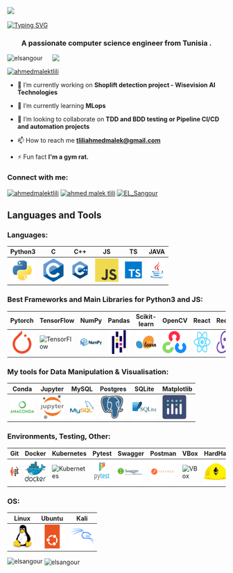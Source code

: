 <img src="https://www.datocms-assets.com/21211/1602248694-github-img.jpg?auto=format&w=807" >

[![Typing SVG](https://readme-typing-svg.demolab.com?font=Fira+Code&weight=500&pause=1000&center=true&vCenter=true&width=435&lines=Hi+There+%2C+I'm+Ahmed+Malek+TLILI)](https://git.io/typing-svg)<h3 align="center">A passionate computer science engineer from Tunisia . </h3>
<img align="right" width=400 src="https://cdn.dribbble.com/users/1162077/screenshots/3848914/programmer.gif">
<p align="left"> <img src="https://komarev.com/ghpvc/?username=elsangour&label=views&color=57e389&style=plastic" alt="elsangour" /> </p>



<p align="left"> <a href="https://twitter.com/ahmedmalek_tli" target="blank"><img src="https://img.shields.io/twitter/follow/ahmedmalektlili?logo=twitter&style=for-the-badge" alt="ahmedmalektlili" /></a> </p>

- 🔭 I’m currently working on **Shoplift detection project - Wisevision AI Technologies**

- 🌱 I’m currently learning **MLops**

- 👯 I’m looking to collaborate on **TDD and BDD testing or Pipeline CI/CD and automation projects**

- 📫 How to reach me **tliliahmedmalek@gmail.com**

- ⚡ Fun fact **I'm a gym rat.**

<h3 align="left">Connect with me:</h3>
<p align="left">
<a href="https://twitter.com/ahmedmalek_tli" target="blank"><img align="center" src="https://raw.githubusercontent.com/rahuldkjain/github-profile-readme-generator/master/src/images/icons/Social/twitter.svg" alt="ahmedmalektlili" height="30" width="40" /></a>
<a href="https://linkedin.com/in/ahmed-malek-tlili" target="blank"><img align="center" src="https://raw.githubusercontent.com/rahuldkjain/github-profile-readme-generator/master/src/images/icons/Social/linked-in-alt.svg" alt="ahmed malek tlili" height="30" width="40" /></a>
<a href="https://discord.gg/el_sangour" target="blank"><img align="center" src="https://raw.githubusercontent.com/rahuldkjain/github-profile-readme-generator/master/src/images/icons/Social/discord.svg" alt="EL_Sangour" height="30" width="40" /></a>
</p>

## Languages and Tools 
<div>

### Languages:
| Python3 | C | C++ | JS | TS | JAVA
|----------|----------|----------|----------|----------|-----|
|  <img src="https://github.com/devicons/devicon/blob/master/icons/python/python-original.svg" title="Python"  alt="Python" width="55" height="55"/> |  <img src="https://github.com/devicons/devicon/blob/master/icons/c/c-original.svg" title="C"  alt="C" width="55" height="55"/>| <img src="https://raw.githubusercontent.com/devicons/devicon/master/icons/cplusplus/cplusplus-original.svg" alt="cplusplus" width="40" height="40"/> </a> <a href="https://www.w3schools.com/css/" target="_blank" rel="noreferrer"> |  <img src="https://github.com/devicons/devicon/blob/master/icons/javascript/javascript-original.svg" title="JavaScript" alt="JavaScript" width="55" height="55"/> | <img src="https://raw.githubusercontent.com/devicons/devicon/master/icons/typescript/typescript-original.svg" alt="typescript" width="40" height="40"/> | <img src="https://raw.githubusercontent.com/devicons/devicon/master/icons/java/java-original.svg" alt="java" width="40" height="40"/> |

  

### Best Frameworks and Main Libraries for Python3 and JS:

| Pytorch | TensorFlow | NumPy | Pandas | Scikit-learn | OpenCV | React | Redux | Node.js | Express.js | Spring Boot |
|----------|----------|----------|----------|----------|----------|----------|----------|----------|----------|----------|
| <img src="https://github.com/devicons/devicon/blob/master/icons/pytorch/pytorch-original.svg" title="Pytorch" alt="Pytorch" width="55" height="55"/> | <img src="https://www.vectorlogo.zone/logos/tensorflow/tensorflow-icon.svg" alt="TensorFlow" width="40" height="40"/> | <img src="https://github.com/devicons/devicon/blob/master/icons/numpy/numpy-original-wordmark.svg" title="NumPy" alt="NumPy" width="55" height="55"/> | <img src="https://github.com/devicons/devicon/blob/master/icons/pandas/pandas-original.svg" title="Pandas" alt="Pandas" width="55" height="55"/> | <img src="https://github.com/devicons/devicon/blob/master/icons/scikitlearn/scikitlearn-original.svg" title="Scikit-learn" alt="Scikit-learn" width="55" height="55"/> | <img src="https://github.com/devicons/devicon/blob/master/icons/opencv/opencv-original.svg" title="OpenCV" alt="OpenCV" width="55" height="55"/> | <img src="https://github.com/devicons/devicon/blob/master/icons/react/react-original.svg" title="React" alt="React" width="55" height="55"/> | <img src="https://github.com/devicons/devicon/blob/master/icons/redux/redux-original.svg" title="Redux" alt="Redux" width="55" height="55"/> | <img src="https://github.com/devicons/devicon/blob/master/icons/nodejs/nodejs-original.svg" title="Node.js" alt="Node.js" width="55" height="55"/> | <img src="https://github.com/devicons/devicon/blob/master/icons/express/express-original.svg" title="Express.js" alt="Express.js" width="55" height="55"/> | <img src="https://www.vectorlogo.zone/logos/springio/springio-icon.svg" alt="Spring Boot" width="40" height="40"/> |




### My tools for Data Manipulation & Visualisation:

| Conda | Jupyter | MySQL | Postgres | SQLite | Matplotlib | 
|----------|----------|----------|----------|----------|----------|
|<img src="https://github.com/devicons/devicon/blob/master/icons/anaconda/anaconda-original-wordmark.svg" title="Anaconda" alt="Conda" width="55" height="55"/>|<img src="https://github.com/devicons/devicon/blob/master/icons/jupyter/jupyter-original-wordmark.svg" title="Jupiter" alt="Jupiter" width="55" height="55"/>|<img src="https://github.com/devicons/devicon/blob/master/icons/mysql/mysql-original-wordmark.svg" title="MySQL" alt="MySQL" width="55" height="55"/>|<img src="https://github.com/devicons/devicon/blob/master/icons/postgresql/postgresql-original.svg" title="pg" alt="pg" width="55" height="55"/>|<img src="https://github.com/devicons/devicon/blob/master/icons/sqlite/sqlite-original-wordmark.svg" title="SQLite" alt="SQLite" width="55" height="55"/>|<img src="https://github.com/devicons/devicon/blob/master/icons/plotly/plotly-original.svg" title="plotly" alt="pltly" width="55" height="55"/> | 

  
### Environments, Testing, Other:

| Git | Docker | Kubernetes | Pytest | Swagger | Postman | VBox | HardHat | Selenium | Kafka |
|----------|----------|-------|----------|----------|----------|----------|----------|----------|----------|
| <img src="https://github.com/devicons/devicon/blob/master/icons/git/git-original-wordmark.svg" title="Git" alt="Git" width="55" height="55"/> | <img src="https://github.com/devicons/devicon/blob/master/icons/docker/docker-original-wordmark.svg" title="Docker" alt="Docker" width="55" height="55"/> | <img src="https://www.vectorlogo.zone/logos/kubernetes/kubernetes-icon.svg" alt="Kubernetes" width="40" height="40"/> | <img src="https://github.com/devicons/devicon/blob/master/icons/pytest/pytest-original-wordmark.svg" title="Pytest" alt="Pytest" width="55" height="55"/> | <img src="https://github.com/devicons/devicon/blob/master/icons/swagger/swagger-original-wordmark.svg" title="Swagger" alt="Swagger" width="55" height="55"/> | <img src="https://github.com/devicons/devicon/blob/master/icons/postman/postman-original-wordmark.svg" title="Postman" alt="Postman" width="55" height="55"/> | <img src="https://upload.wikimedia.org/wikipedia/commons/thumb/1/1d/Virtualbox_logo.png/800px-Virtualbox_logo.png" title="VBox" alt="VBox" width="55" height="55"/> | <img src="https://github.com/devicons/devicon/blob/master/icons/hardhat/hardhat-original.svg" title="HardHat" alt="HardHat" width="55" height="55"/> | <img src="https://github.com/devicons/devicon/blob/master/icons/selenium/selenium-original.svg" title="Selenium" alt="Selenium" width="55" height="55"/> | <img src="https://github.com/devicons/devicon/blob/master/icons/apachekafka/apachekafka-original-wordmark.svg" title="Kafka" alt="Kafka" width="55" height="55"/> |



### OS:

| Linux | Ubuntu | Kali |
|----------|----------|----------|
| <img src="https://github.com/devicons/devicon/blob/master/icons/linux/linux-original.svg" title="Linux" alt="Linux" width="55" height="55"/> | <img src="https://github.com/devicons/devicon/blob/master/icons/ubuntu/ubuntu-original.svg" title="Ubuntu" alt="Ubuntu" width="55" height="55"/> | <img src="https://github.com/canaleal/devicon/blob/new-icon-kali-linux/icons/kalilinux/kalilinux-original-wordmark.svg" title="Linux" alt="Linux" width="55" height="55"/> |




<p><img align="left" src="https://github-readme-stats.vercel.app/api/top-langs?username=elsangour&show_icons=true&theme=radical&locale=en&layout=compact&hide=HTML,CSS,Jupyter%20Notebook" alt="elsangour" /></p>

<p>&nbsp;<img align="center" src="https://github-readme-stats.vercel.app/api?username=elsangour&show_icons=true&theme=radical&locale=en" alt="elsangour" /></p>


